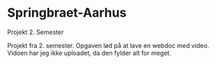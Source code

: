 # Springbraet-Aarhus
Projekt 2. Semester

Projekt fra 2. semester.
Opgaven lød på at lave en webdoc med video.
Vidoen har jeg ikke uploadet, da den fylder alt for meget.
